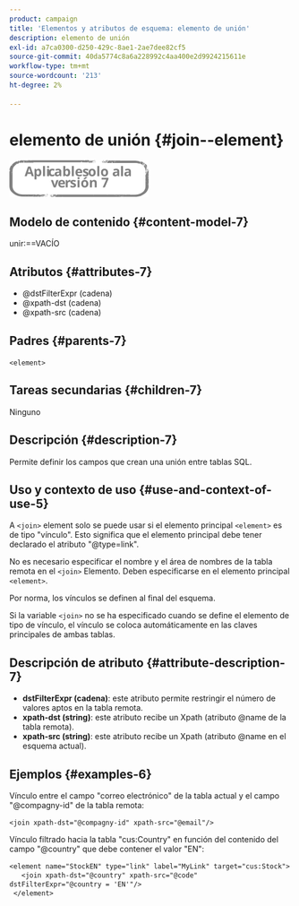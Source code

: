 ```yaml
---
product: campaign
title: 'Elementos y atributos de esquema: elemento de unión'
description: elemento de unión
exl-id: a7ca0300-d250-429c-8ae1-2ae7dee82cf5
source-git-commit: 40da5774c8a6a228992c4aa400e2d9924215611e
workflow-type: tm+mt
source-wordcount: '213'
ht-degree: 2%

---
```


# elemento de unión {#join--element}

![](../../../assets/v7-only.svg)

## Modelo de contenido {#content-model-7}

unir:==VACÍO

## Atributos {#attributes-7}

* @dstFilterExpr (cadena)
* @xpath-dst (cadena)
* @xpath-src (cadena)

## Padres {#parents-7}

`<element>`

## Tareas secundarias {#children-7}

Ninguno

## Descripción {#description-7}

Permite definir los campos que crean una unión entre tablas SQL.

## Uso y contexto de uso {#use-and-context-of-use-5}

A `<join>`  element solo se puede usar si el elemento principal  `<element>`  es de tipo &quot;vínculo&quot;. Esto significa que el elemento principal debe tener declarado el atributo &quot;@type=link&quot;.

No es necesario especificar el nombre y el área de nombres de la tabla remota en el `<join>`  Elemento. Deben especificarse en el elemento principal  `<element>`.

Por norma, los vínculos se definen al final del esquema.

Si la variable `<join>` no se ha especificado cuando se define el elemento de tipo de vínculo, el vínculo se coloca automáticamente en las claves principales de ambas tablas.

## Descripción de atributo {#attribute-description-7}

* **dstFilterExpr (cadena)**: este atributo permite restringir el número de valores aptos en la tabla remota.
* **xpath-dst (string)**: este atributo recibe un Xpath (atributo @name de la tabla remota).
* **xpath-src (string)**: este atributo recibe un Xpath (atributo @name en el esquema actual).

## Ejemplos {#examples-6}

Vínculo entre el campo &quot;correo electrónico&quot; de la tabla actual y el campo &quot;@compagny-id&quot; de la tabla remota:

```
<join xpath-dst="@compagny-id" xpath-src="@email"/>
```

Vínculo filtrado hacia la tabla &quot;cus:Country&quot; en función del contenido del campo &quot;@country&quot; que debe contener el valor &quot;EN&quot;:

```
<element name="StockEN" type="link" label="MyLink" target="cus:Stock">
   <join xpath-dst="@country" xpath-src="@code" dstFilterExpr="@country = 'EN'"/>
 </element>
```
